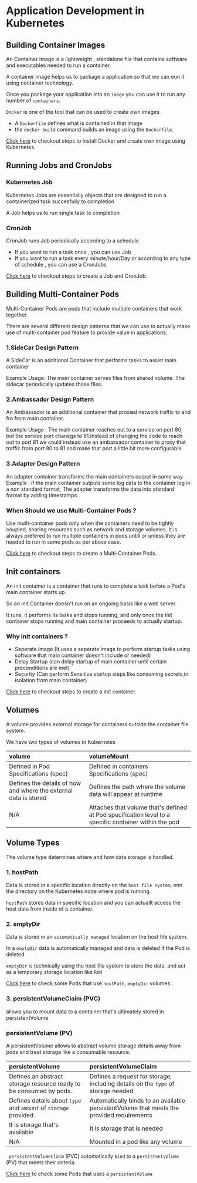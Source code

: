 # Application Development in Kubernetes
## Building Container Images
An Container Image is a lightweight , standalone file that contains software and executables needed to run a container.

A container image helps us to package a application so that we can eun it using container technology.

Once you package your application into an `image` you can use it to run any number of `containers`. 

`Docker` is one of the tool that can be used to create own images.
- A `Dockerfile` defines what is contained in that image
- the `docker build` command builds an image using the `Dockerfile`.

[Click here](https://github.com/venkatavarunp/CKAD-Prep/blob/main/ApplicationDevelopment/Labs/ContainerImageDev.md) to checkout steps to install Docker and create own image using Kubernetes.
## Running Jobs and CronJobs
### Kubernetes Job 
Kubernetes Jobs are essentially objects that are designed to run a containerized task succesfully to completion

A Job helps us to run single task to completion 

### CronJob  
CronJob runs Job periodically according to a schedule

- If you want to run a task once , you can use Job
- If you want to run a task every minute/hour/Day or according to any type of schedule , you can use a CronJobs

[Click here](https://github.com/venkatavarunp/CKAD-Prep/blob/main/ApplicationDevelopment/Labs/JobsCronJobs.md) to checkout steps to create a Job and CronJob.

## Building Multi-Container Pods
Multi-Container Pods are pods that include multiple containers that work together.

There are several different design patterns that we can use to actually make use of multi-container pod feature to provide value in applications.

### 1.SideCar Design Pattern 
A SideCar is an additional Container that performs tasks to assist main container

Example Usage: The main container serves files from shared volume. The sidecar periodically updates those files.

### 2.Ambassador Design Pattern
An Ambassador is an additional container that proxied network traffic to and fro from main container.

Example Usage : The main container reaches out to a service on port 80, but the service port chanegs to 81.Instead of changing the code to reach out to port 81 we could instead use an ambassador container to proxy that traffic from port 80 to 81 and make that port a little bit more configurable.

### 3.Adapter Design Pattern
An adapter container transforms the main containers output in some way
Example : if the main container outputs some log data to the container log in a non standard format, The adapter transforms the data into standard format by adding timestamps.

### When Should we use Multi-Container Pods ?
Use multi-container pods only when the containers need to be tightly coupled, sharing resources such as network and storage volumes.
It is always prefered to run multiple containers in pods untill or unless they are needed to run in same pods as per above case.

[Click here](https://github.com/venkatavarunp/CKAD-Prep/blob/main/ApplicationDevelopment/Labs/MultiContainerPods.md) to checkout steps to create a Multi-Container Pods.

## Init containers
An init container is a container that runs to complete a task before a Pod's main container starts up.

So an init Container doesn't run on an ongoing basis like a web server.

It runs, it performs its tasks and stops running, and only once the init container stops running and main container proceeds to actually startup.

### Why init containers ?
- Seperate image (It uses a seperate image to perform startup tasks using software that main container doesn't include or needed)
- Delay Startup (can delay startup of main container until certain preconditions are met)
- Security (Can perform Sensitive startup steps like consuming secrets,in isolation from main container)

[Click here](https://github.com/venkatavarunp/CKAD-Prep/blob/main/ApplicationDevelopment/Labs/InitContainer.md) to checkout steps to create a init container.
## Volumes
A volume provides external storage for containers outside the container file system.

We have two types of volumes in Kubernetes

| volume | volumeMount     | 
| :-------- | :------- | 
| Defined in Pod Specifications (spec)      | Defined in containers Specifications (spec) | 
| Defines the details of how and where the external data is stored | Defines the path where the volume data will appear at runtime | 
| N/A | Attaches that volume that's defined at Pod specification level to a specific container within the pod |

## Volume Types
The volume type determines where and how data storage is handled.
### 1. hostPath
Data is stored in a specific location directly on the  `host file system`, onn the directory on the Kubernetes node where pod is running.

`hostPath` stores data in specific location and you can actuallt access the host data from inside of a container.
### 2. emptyDir
Data is stored in an `automatically managed` location on the host file system. 

In a `emptyDir` data is automatically managed and data is deleted if the Pod is deleted

`emptyDir` is technically using the host file system to store the data, and act as a temporary storage location like `RAM`

[Click here](https://github.com/venkatavarunp/CKAD-Prep/blob/main/ApplicationDevelopment/Labs/Volumes.md) to check some Pods that use `hostPath`, `emptyDir` volumes .
### 3. persistentVolumeClaim (PVC)
allows you to mount data to a container that's ultimately stored in persistentVolume

### persistentVolume (PV)
A persistentVolume allows to abstract volume storage details away from pods and treat storage like a consumable resource.

| persistentVolume | persistentVolumeClaim | 
| :-------- | :------- | 
| Defines an abstract storage resource ready to be consumed by pods. | Defines a request for storage, including details on the `type` of storage needed | 
| Defines details about  `type` and `amount` of `storage` provided. | Automatically binds to an available persistentVolume that meets the provided requirements | 
| It is storage that's available | It is storage that is needed |
|N/A|Mounted in a pod like any volume |

` persistentVolumeClaim` (PVC)  automatically `bind` to a `persistentVolume` (PV) that meets their criteria.

[Click here](https://github.com/venkatavarunp/CKAD-Prep/blob/main/ApplicationDevelopment/Labs/persistentVolume.md) to check some Pods that uses a `persistentVolume`
